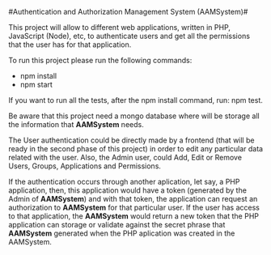 #Authentication and Authorization Management System (AAMSystem)#

This project will allow to different web applications, written in PHP, JavaScript (Node), etc, to authenticate users and get all the permissions that the user has for that application.

To run this project please run the following commands: 
- npm install
- npm start
    
If you want to run all the tests, after the npm install command, run: npm test.

Be aware that this project need a mongo database where will be storage all the information that **AAMSystem** needs.

The User authentication could be directly made by a frontend (that will be ready in the second phase of this project) in order to edit any particular data related with the user. Also, the Admin user, could Add, Edit or Remove Users, Groups, Applications and Permissions.

If the authentication occurs through another aplication, let say, a PHP application, then, this application would have a token (generated by the Admin of **AAMSystem**) and with that token, the application can request an authorization to **AAMSystem** for that particular user. If the user has access to that application, the **AAMSystem** would return a new token that the PHP application can storage or validate against the secret  phrase that **AAMSystem** generated when the PHP aplication was created in the AAMSystem.

